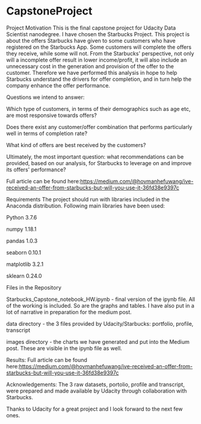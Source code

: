 # CapstoneProject
Project Motivation This is the final capstone project for Udacity Data Scientist nanodegree. I have chosen the Starbucks Project. This project is about the offers Starbucks have given to some customers who have registered on the Starbucks App. Some customers will complete the offers they receive, while some will not. From the Starbucks' perspective, not only will a incomplete offer result in lower income/profit, it will also include an unnecessary cost in the generation and provision of the offer to the customer. Therefore we have performed this analysis in hope to help Starbucks understand the drivers for offer completion, and in turn help the company enhance the offer performance.

Questions we intend to answer:

Which type of customers, in terms of their demographics such as age etc, are most responsive towards offers? 

Does there exist any customer/offer combination that performs particularly well in terms of completion rate?

What kind of offers are best received by the customers?


Ultimately, the most important question: what recommendations can be provided, based on our analysis, for Starbucks to leverage on and improve its offers' performance?



Full article can be found here:https://medium.com/@hovmanhefuwang/ive-received-an-offer-from-starbucks-but-will-you-use-it-36fd38e9397c


Requirements The project should run with libraries included in the Anaconda distribution. Following main libraries have been used:

Python 3.7.6

numpy 1.18.1

pandas 1.0.3

seaborn 0.10.1

matplotlib 3.2.1

sklearn 0.24.0


Files in the Repository

Starbucks_Capstone_notebook_HW.ipynb - final version of the ipynb file. All of the working is included. So are the graphs and tables. I have also put in a lot of narrative in preparation for the medium post.

data directory - the 3 files provided by Udacity/Starbucks: portfolio, profile, transcript

images directory - the charts we have generated and put into the Medium post. These are visible in the ipynb file as well.

Results: Full article can be found here:https://medium.com/@hovmanhefuwang/ive-received-an-offer-from-starbucks-but-will-you-use-it-36fd38e9397c

Acknowledgements: The 3 raw datasets, portolio, profile and transcript, were prepared and made available by Udacity through collaboration with Starbucks.

Thanks to Udacity for a great project and I look forward to the next few ones.

